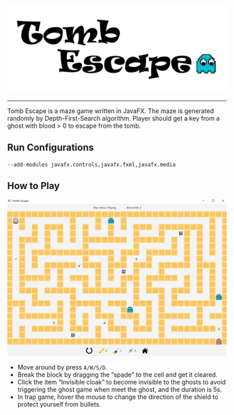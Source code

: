 <p align="center"><img src ="images/graveyard.png" width = "600px"></p>

---
Tomb Escape is a maze game written in JavaFX. The maze is generated randomly by Depth-First-Search algorithm. Player should get a key from a ghost with blood > 0 to escape from the tomb.  

## Run Configurations  
```
--add-modules javafx.controls,javafx.fxml,javafx.media
```

## How to Play  
<p align="center"><img src ="images/demo.png" width = "800px"></p>  

* Move around by press `A/W/S/D`.  
* Break the block by dragging the “spade” to the cell and get it cleared.  
* Click the item “Invisible cloak” to become invisible to the ghosts to avoid triggering the ghost game when meet the ghost, and the duration is 5s.  
* In trap game, hover the mouse to change the direction of the shield to protect yourself from bullets.